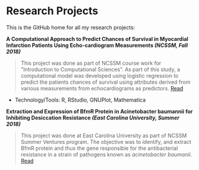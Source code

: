 # Research Projects

This is the GitHub home for all my research projects:

**A Computational Approach to Predict Chances of Survival in Myocardial Infarction Patients Using Echo-cardiogram Measurements  _(NCSSM, Fall 2018)_**
> This project was done as part of NCSSM course work for ”Introduction to Computational Sciences”. As part of this study, a computational model was developed using logistic regression to predict the patients chances of survival using attributes derived from various measurements from echocardiograms as predictors. [Read](cardio.pdf)
 * Technology/Tools: R, RStudio, GNUPlot, Mathematica 

**Extraction and Expression of BfmR Protein in Acinetobacter baumannii for Inhibiting Desiccation Resistance _(East Carolina University, Summer 2018)_**
> This project was done at East Carolina University as part of NCSSM Summer Ventures program. The objective was to identify, and extract BfmR protein and thus the gene responsible for the antibacterial resistance in a strain of pathogens known as _acinetobacter baumanii_. [Read](BfmR.pdf)


